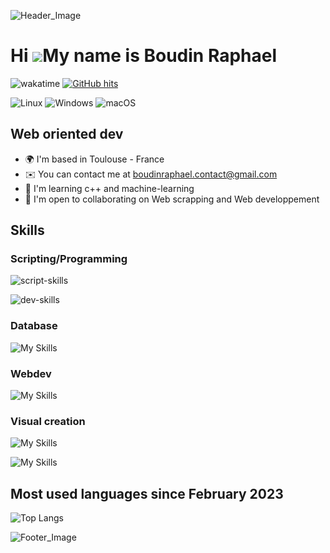 ![Header_Image](https://imgur.com/TMkhSXY.png)


Hi ![](https://user-images.githubusercontent.com/18350557/176309783-0785949b-9127-417c-8b55-ab5a4333674e.gif)My name is Boudin Raphael
======================================================================================================================================

![wakatime](https://wakatime.com/badge/user/b9d882a9-d94b-482a-9d1f-8082b3c0f003.svg) <a href="https://github.com/alwinw/alwinw" target="_blank"><img alt="GitHub hits" src="https://img.shields.io/github/last-commit/FruitPassion/FruitPassion?label=profile%20updated&style=flat-square"></a>

![Linux](https://img.shields.io/badge/Linux-FCC624?style=for-the-badge&logo=linux&logoColor=black) ![Windows](https://img.shields.io/badge/Windows-0078D6?style=for-the-badge&logo=windows&logoColor=white) ![macOS](https://img.shields.io/badge/mac%20os-000000?style=for-the-badge&logo=macos&logoColor=F0F0F0)

Web oriented dev
---------------------------

*   🌍  I'm based in Toulouse - France
*   ✉️  You can contact me at [boudinraphael.contact@gmail.com](mailto:boudinraphael.contact@gmail.com)
*   🧠  I'm learning c++ and machine-learning 
*   🤝  I'm open to collaborating on Web scrapping and Web developpement

## Skills 

### Scripting/Programming
![script-skills](https://skillicons.dev/icons?i=py,js,php,bash)

![dev-skills](https://skillicons.dev/icons?i=java,c,cpp)

### Database
![My Skills](https://skillicons.dev/icons?i=sqlite,mysql,mongo)

### Webdev
![My Skills](https://skillicons.dev/icons?i=html,css,flask,django,symfony)

### Visual creation
![My Skills](https://skillicons.dev/icons?i=ae,pr,ps)  

![My Skills](https://skillicons.dev/icons?i=qt,figma)        

## Most used languages since February 2023

![Top Langs](https://github-readme-stats.vercel.app/api/wakatime/?username=fruitpassion&layout=compact&theme=dracula&hide_border=true&langs_count=8&custom_title=Stats)

![Footer_Image](https://imgur.com/5f4uRW6.png)

